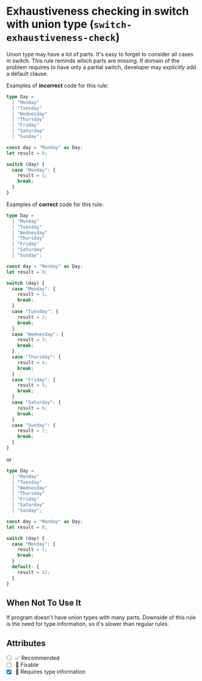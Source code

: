 # Exhaustiveness checking in switch with union type (`switch-exhaustiveness-check`)

Union type may have a lot of parts. It's easy to forget to consider all cases in
switch. This rule reminds which parts are missing. If domain of the problem
requires to have only a partial switch, developer may _explicitly_ add a default
clause.

Examples of **incorrect** code for this rule:

```ts
type Day =
  | "Monday"
  | "Tuesday"
  | "Wednesday"
  | "Thursday"
  | "Friday"
  | "Saturday"
  | "Sunday";

const day = "Monday" as Day;
let result = 0;

switch (day) {
  case "Monday": {
    result = 1;
    break;
  }
}
```

Examples of **correct** code for this rule:

```ts
type Day =
  | "Monday"
  | "Tuesday"
  | "Wednesday"
  | "Thursday"
  | "Friday"
  | "Saturday"
  | "Sunday";

const day = "Monday" as Day;
let result = 0;

switch (day) {
  case "Monday": {
    result = 1;
    break;
  }
  case "Tuesday": {
    result = 2;
    break;
  }
  case "Wednesday": {
    result = 3;
    break;
  }
  case "Thursday": {
    result = 4;
    break;
  }
  case "Friday": {
    result = 5;
    break;
  }
  case "Saturday": {
    result = 6;
    break;
  }
  case "Sunday": {
    result = 7;
    break;
  }
}
```

or

```ts
type Day =
  | "Monday"
  | "Tuesday"
  | "Wednesday"
  | "Thursday"
  | "Friday"
  | "Saturday"
  | "Sunday";

const day = "Monday" as Day;
let result = 0;

switch (day) {
  case "Monday": {
    result = 1;
    break;
  }
  default: {
    result = 42;
  }
}
```

## When Not To Use It

If program doesn't have union types with many parts. Downside of this rule is
the need for type information, so it's slower than regular rules.

## Attributes

- [ ] ✅ Recommended
- [ ] 🔧 Fixable
- [x] 💭 Requires type information
